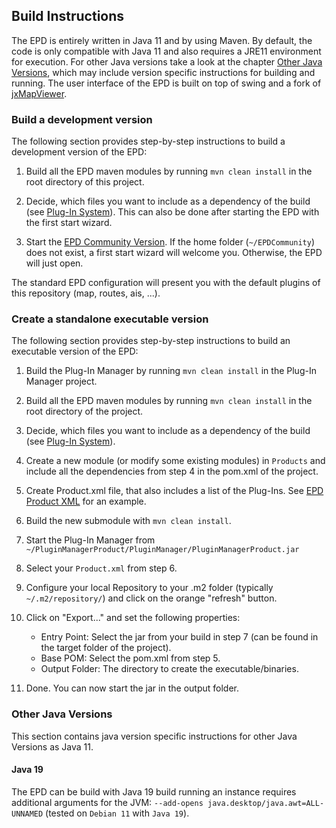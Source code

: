 ## Build Instructions

The EPD is entirely written in Java 11 and by using Maven. By default, the code is only compatible with Java 11 and 
also requires a JRE11 environment for execution. For other Java versions take a look at the chapter 
[Other Java Versions](#other-java-versions), which may include version specific instructions for building and 
running. The user interface of the EPD is built on top of swing and a fork of 
[jxMapViewer](https://github.com/sbehrensen/jxmapviewer2).

### Build a development version

The following section provides step-by-step instructions to build a development version of the EPD:
1. Build all the EPD maven modules by running `mvn clean install` in the root directory of this project.

2. Decide, which files you want to include as a dependency of the build (see
[Plug-In System](HowToUsePluginManager.html)). This can also be done after starting the EPD with the first
start wizard.

3. Start the [EPD Community Version](apidocs/de/emaritime/epd/product/EPDCommunity.html). If the
home folder (`~/EPDCommunity`) does not exist, a first start wizard will welcome you. Otherwise, the EPD will just
open.

The standard EPD configuration will present you with the default plugins of this repository (map, routes, ais, ...). 

### Create a standalone executable version

The following section provides step-by-step instructions to build an executable version of the EPD:
1. Build the Plug-In Manager by running `mvn clean install` in the Plug-In Manager project.

2. Build all the EPD maven modules by running `mvn clean install` in the root directory of the project.

3. Decide, which files you want to include as a dependency of the build (see
   [Plug-In System](HowToUsePluginManager.html)).

4. Create a new module (or modify some existing modules) in `Products` and include all the dependencies from
   step 4 in the pom.xml of the project.

5. Create Product.xml file, that also includes a list of the Plug-Ins. See
   [EPD Product XML](examples/Product.xml) for an example.

6. Build the new submodule with `mvn clean install`.

7. Start the Plug-In Manager from `~/PluginManagerProduct/PluginManager/PluginManagerProduct.jar`

8. Select your `Product.xml` from step 6.

9. Configure your local Repository to your .m2 folder (typically `~/.m2/repository/`) and click on the orange "refresh"
   button.

10. Click on "Export..." and set the following properties:
    * Entry Point: Select the jar from your build in step 7 (can be found in the target folder of the project).
    * Base POM: Select the pom.xml from step 5.
    * Output Folder: The directory to create the executable/binaries.

11. Done. You can now start the jar in the output folder.

### Other Java Versions

This section contains java version specific instructions for other Java Versions as Java 11. 

#### Java 19
The EPD can be build with Java 19 build running an instance requires additional arguments for the JVM:
`--add-opens java.desktop/java.awt=ALL-UNNAMED` (tested on `Debian 11` with `Java 19`).


